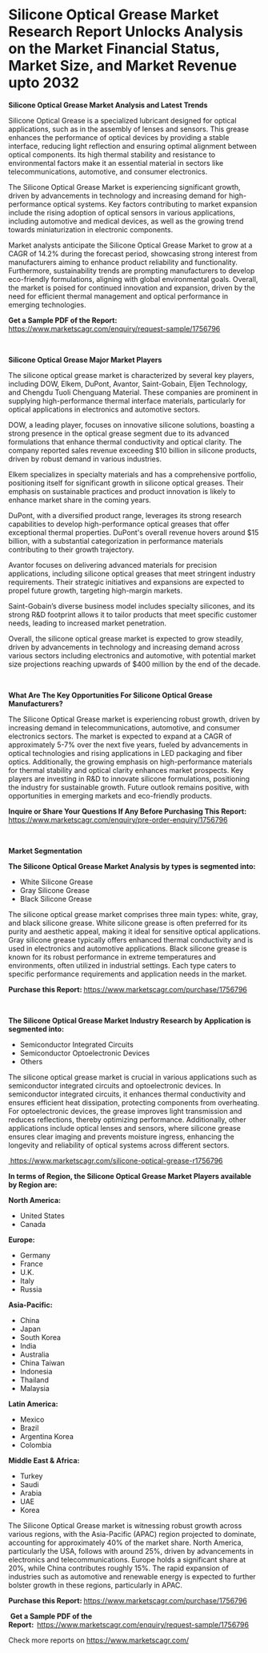 <p><h1>Silicone Optical Grease Market Research Report Unlocks Analysis on the Market Financial Status, Market Size, and Market Revenue upto 2032</h1></p><p><strong>Silicone Optical Grease Market Analysis and Latest Trends</strong></p>
<p><p>Silicone Optical Grease is a specialized lubricant designed for optical applications, such as in the assembly of lenses and sensors. This grease enhances the performance of optical devices by providing a stable interface, reducing light reflection and ensuring optimal alignment between optical components. Its high thermal stability and resistance to environmental factors make it an essential material in sectors like telecommunications, automotive, and consumer electronics.</p><p>The Silicone Optical Grease Market is experiencing significant growth, driven by advancements in technology and increasing demand for high-performance optical systems. Key factors contributing to market expansion include the rising adoption of optical sensors in various applications, including automotive and medical devices, as well as the growing trend towards miniaturization in electronic components.</p><p>Market analysts anticipate the Silicone Optical Grease Market to grow at a CAGR of 14.2% during the forecast period, showcasing strong interest from manufacturers aiming to enhance product reliability and functionality. Furthermore, sustainability trends are prompting manufacturers to develop eco-friendly formulations, aligning with global environmental goals. Overall, the market is poised for continued innovation and expansion, driven by the need for efficient thermal management and optical performance in emerging technologies.</p></p>
<p><strong>Get a Sample PDF of the Report:&nbsp;</strong> <a href="https://www.marketscagr.com/enquiry/request-sample/1756796?utm_campaign=2461&utm_medium=2&utm_source=Github&utm_content=ia&utm_term=01042025&utm_id=silicone-optical-grease">https://www.marketscagr.com/enquiry/request-sample/1756796</a></p>
<p>&nbsp;</p>
<p><strong>Silicone Optical Grease Major Market Players</strong></p>
<p><p>The silicone optical grease market is characterized by several key players, including DOW, Elkem, DuPont, Avantor, Saint-Gobain, Eljen Technology, and Chengdu Tuoli Chenguang Material. These companies are prominent in supplying high-performance thermal interface materials, particularly for optical applications in electronics and automotive sectors. </p><p>DOW, a leading player, focuses on innovative silicone solutions, boasting a strong presence in the optical grease segment due to its advanced formulations that enhance thermal conductivity and optical clarity. The company reported sales revenue exceeding $10 billion in silicone products, driven by robust demand in various industries.</p><p>Elkem specializes in specialty materials and has a comprehensive portfolio, positioning itself for significant growth in silicone optical greases. Their emphasis on sustainable practices and product innovation is likely to enhance market share in the coming years. </p><p>DuPont, with a diversified product range, leverages its strong research capabilities to develop high-performance optical greases that offer exceptional thermal properties. DuPont's overall revenue hovers around $15 billion, with a substantial categorization in performance materials contributing to their growth trajectory.</p><p>Avantor focuses on delivering advanced materials for precision applications, including silicone optical greases that meet stringent industry requirements. Their strategic initiatives and expansions are expected to propel future growth, targeting high-margin markets.</p><p>Saint-Gobain’s diverse business model includes specialty silicones, and its strong R&D footprint allows it to tailor products that meet specific customer needs, leading to increased market penetration. </p><p>Overall, the silicone optical grease market is expected to grow steadily, driven by advancements in technology and increasing demand across various sectors including electronics and automotive, with potential market size projections reaching upwards of $400 million by the end of the decade.</p></p>
<p>&nbsp;</p>
<p><strong>What Are The Key Opportunities For Silicone Optical Grease Manufacturers?</strong></p>
<p><p>The Silicone Optical Grease market is experiencing robust growth, driven by increasing demand in telecommunications, automotive, and consumer electronics sectors. The market is expected to expand at a CAGR of approximately 5-7% over the next five years, fueled by advancements in optical technologies and rising applications in LED packaging and fiber optics. Additionally, the growing emphasis on high-performance materials for thermal stability and optical clarity enhances market prospects. Key players are investing in R&D to innovate silicone formulations, positioning the industry for sustainable growth. Future outlook remains positive, with opportunities in emerging markets and eco-friendly products.</p></p>
<p><strong>Inquire or Share Your Questions If Any Before Purchasing This Report:</strong> <a href="https://www.marketscagr.com/enquiry/pre-order-enquiry/1756796?utm_campaign=2461&utm_medium=2&utm_source=Github&utm_content=ia&utm_term=01042025&utm_id=silicone-optical-grease">https://www.marketscagr.com/enquiry/pre-order-enquiry/1756796</a></p>
<p>&nbsp;</p>
<p><strong>Market Segmentation</strong></p>
<p><strong>The Silicone Optical Grease Market Analysis by types is segmented into:</strong></p>
<p><ul><li>White Silicone Grease</li><li>Gray Silicone Grease</li><li>Black Silicone Grease</li></ul></p>
<p><p>The silicone optical grease market comprises three main types: white, gray, and black silicone grease. White silicone grease is often preferred for its purity and aesthetic appeal, making it ideal for sensitive optical applications. Gray silicone grease typically offers enhanced thermal conductivity and is used in electronics and automotive applications. Black silicone grease is known for its robust performance in extreme temperatures and environments, often utilized in industrial settings. Each type caters to specific performance requirements and application needs in the market.</p></p>
<p><strong>Purchase this Report:&nbsp;</strong><a href="https://www.marketscagr.com/purchase/1756796?utm_campaign=2461&utm_medium=2&utm_source=Github&utm_content=ia&utm_term=01042025&utm_id=silicone-optical-grease">https://www.marketscagr.com/purchase/1756796</a></p>
<p>&nbsp;</p>
<p><strong>The Silicone Optical Grease Market Industry Research by Application is segmented into:</strong></p>
<p><ul><li>Semiconductor Integrated Circuits</li><li>Semiconductor Optoelectronic Devices</li><li>Others</li></ul></p>
<p><p>The silicone optical grease market is crucial in various applications such as semiconductor integrated circuits and optoelectronic devices. In semiconductor integrated circuits, it enhances thermal conductivity and ensures efficient heat dissipation, protecting components from overheating. For optoelectronic devices, the grease improves light transmission and reduces reflections, thereby optimizing performance. Additionally, other applications include optical lenses and sensors, where silicone grease ensures clear imaging and prevents moisture ingress, enhancing the longevity and reliability of optical systems across different sectors.</p></p>
<p><a href="https://www.marketscagr.com/silicone-optical-grease-r1756796?utm_campaign=2461&utm_medium=2&utm_source=Github&utm_content=ia&utm_term=01042025&utm_id=silicone-optical-grease">&nbsp;https://www.marketscagr.com/silicone-optical-grease-r1756796</a></p>
<p><strong>In terms of Region, the Silicone Optical Grease Market Players available by Region are:</strong></p>
<p>
    <p> <strong> North America: </strong>
        <ul>
            <li>United States</li>
            <li>Canada</li>
        </ul>
        </p> 
    <p> <strong> Europe: </strong>
        <ul>
            <li>Germany</li>
            <li>France</li>
            <li>U.K.</li>
            <li>Italy</li>
            <li>Russia</li>
        </ul>
        </p> 
    <p> <strong> Asia-Pacific: </strong>
        <ul>
            <li>China</li>
            <li>Japan</li>
            <li>South Korea</li>
            <li>India</li>
            <li>Australia</li>
            <li>China Taiwan</li>
            <li>Indonesia</li>
            <li>Thailand</li>
            <li>Malaysia</li>
        </ul>
        </p> 
    <p> <strong> Latin America: </strong>
        <ul>
            <li>Mexico</li>
            <li>Brazil</li>
            <li>Argentina Korea</li>
            <li>Colombia</li>
        </ul>
        </p> 
    <p> <strong> Middle East & Africa: </strong>
        <ul>
            <li>Turkey</li>
            <li>Saudi</li>
            <li>Arabia</li>
            <li>UAE</li>
            <li>Korea</li>
        </ul>
    </p>
    </p>
<p><p>The Silicone Optical Grease market is witnessing robust growth across various regions, with the Asia-Pacific (APAC) region projected to dominate, accounting for approximately 40% of the market share. North America, particularly the USA, follows with around 25%, driven by advancements in electronics and telecommunications. Europe holds a significant share at 20%, while China contributes roughly 15%. The rapid expansion of industries such as automotive and renewable energy is expected to further bolster growth in these regions, particularly in APAC.</p></p>
<p><strong>Purchase this Report: </strong><a href="https://www.marketscagr.com/purchase/1756796?utm_campaign=2461&utm_medium=2&utm_source=Github&utm_content=ia&utm_term=01042025&utm_id=silicone-optical-grease">https://www.marketscagr.com/purchase/1756796</a></p>
<p>&nbsp;<strong>Get a Sample PDF of the Report:&nbsp;&nbsp;</strong><a href="https://www.marketscagr.com/enquiry/request-sample/1756796?utm_campaign=2461&utm_medium=2&utm_source=Github&utm_content=ia&utm_term=01042025&utm_id=silicone-optical-grease">https://www.marketscagr.com/enquiry/request-sample/1756796</a></p>
<p><strong></strong></p>
<p>Check more reports on <a href="https://www.marketscagr.com/?utm_campaign=2461&utm_medium=2&utm_source=Github&utm_content=ia&utm_term=01042025&utm_id=silicone-optical-grease">https://www.marketscagr.com/</a></p>